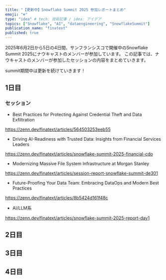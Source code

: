 ```yaml
---
title: "【更新中】Snowflake Summit 2025 参加レポートまとめ"
emoji: "❄️"
type: "idea" # tech: 技術記事 / idea: アイデア
topics: ["Snowflake", "AI", "dataengineering", "SnowflakeSummit"]
publication_name: "finatext"
published: true
---
```


2025年6月2日から5日の4日間、サンフランシスコで開催中のSnowflake Summit 2025にナウキャストのメンバーが参加しています。
この記事では、ナウキャストのメンバーが参加したセッションの内容をまとめていきます。

summit期間中は更新を続けていきます！

## 1日目

### セッション

- Best Practices for Protecting Against Credential Theft and Data Exfiltration

https://zenn.dev/finatext/articles/564503253eeb55

- Driving AI-Readiness with Trusted Data: Insights from Financial Services Leaders

https://zenn.dev/finatext/articles/snowflake-summit-2025-financial-cdo

- Modernizing Massive File System Infrastructure at Morgan Stanley

https://zenn.dev/finatext/articles/session-report-snowflake-summit-de301

- Future-Proofing Your Data Team: Embracing DataOps and Modern Best Practices

https://zenn.dev/finatext/articles/8b5424d161f48c

- AI/LLM系

https://zenn.dev/finatext/articles/snowflake-summit-2025-report-day1

## 2日目

## 3日目

## 4日目
